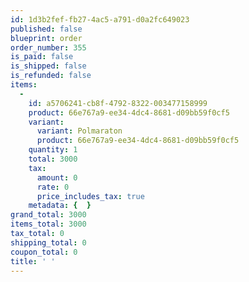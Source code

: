 ```yaml
---
id: 1d3b2fef-fb27-4ac5-a791-d0a2fc649023
published: false
blueprint: order
order_number: 355
is_paid: false
is_shipped: false
is_refunded: false
items:
  -
    id: a5706241-cb8f-4792-8322-003477158999
    product: 66e767a9-ee34-4dc4-8681-d09bb59f0cf5
    variant:
      variant: Polmaraton
      product: 66e767a9-ee34-4dc4-8681-d09bb59f0cf5
    quantity: 1
    total: 3000
    tax:
      amount: 0
      rate: 0
      price_includes_tax: true
    metadata: {  }
grand_total: 3000
items_total: 3000
tax_total: 0
shipping_total: 0
coupon_total: 0
title: ' '
---
```

